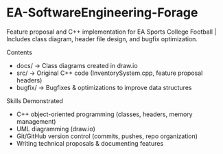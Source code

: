 # EA-SoftwareEngineering-Forage
Feature proposal and C++ implementation for EA Sports College Football | Includes class diagram, header file design, and bugfix optimization.

Contents
- docs/ → Class diagrams created in draw.io
- src/ → Original C++ code (InventorySystem.cpp, feature proposal headers)
- bugfix/ → Bugfixes & optimizations to improve data structures

Skills Demonstrated
- C++ object-oriented programming (classes, headers, memory management)  
- UML diagramming (draw.io)  
- Git/GitHub version control (commits, pushes, repo organization)  
- Writing technical proposals & documenting features  
